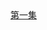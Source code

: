 <html>
  <head>
    <title>汪汪队></title>
  </head>
 <body>
   <a href="">第一集</a>
  </body>
  </html>
